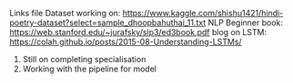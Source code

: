 Links file
Dataset working on: https://www.kaggle.com/shishu1421/hindi-poetry-dataset?select=sample_dhoopbahuthai_11.txt
NLP Beginner book: https://web.stanford.edu/~jurafsky/slp3/ed3book.pdf
blog on LSTM: https://colah.github.io/posts/2015-08-Understanding-LSTMs/
1. Still on completing specialisation
2. Working with the pipeline for model
